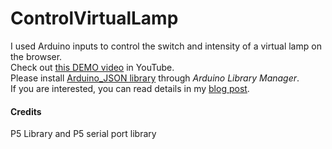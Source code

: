 # ControlVirtualLamp

I used Arduino inputs to control the switch and intensity of a virtual lamp on the browser. <br>
Check out [this DEMO video](https://youtu.be/FkeQEZ4uFPg) in YouTube. <br>
Please install [Arduino_JSON library](https://github.com/arduino-libraries/Arduino_JSON) through *Arduino Library Manager*.<br>
If you are interested, you can read details in my [blog post](https://jingyis-blog.webflow.io/posts/control-virtual-lamp). 

<h4>Credits</h4>
P5 Library and P5 serial port library
